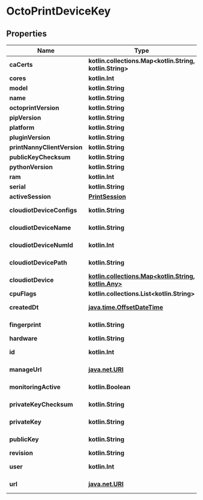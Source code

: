 
# OctoPrintDeviceKey

## Properties
Name | Type | Description | Notes
------------ | ------------- | ------------- | -------------
**caCerts** | **kotlin.collections.Map&lt;kotlin.String, kotlin.String&gt;** |  | 
**cores** | **kotlin.Int** |  | 
**model** | **kotlin.String** |  | 
**name** | **kotlin.String** |  | 
**octoprintVersion** | **kotlin.String** |  | 
**pipVersion** | **kotlin.String** |  | 
**platform** | **kotlin.String** |  | 
**pluginVersion** | **kotlin.String** |  | 
**printNannyClientVersion** | **kotlin.String** |  | 
**publicKeyChecksum** | **kotlin.String** |  | 
**pythonVersion** | **kotlin.String** |  | 
**ram** | **kotlin.Int** |  | 
**serial** | **kotlin.String** |  | 
**activeSession** | [**PrintSession**](PrintSession.md) |  |  [optional]
**cloudiotDeviceConfigs** | **kotlin.String** |  |  [optional] [readonly]
**cloudiotDeviceName** | **kotlin.String** |  |  [optional] [readonly]
**cloudiotDeviceNumId** | **kotlin.Int** |  |  [optional] [readonly]
**cloudiotDevicePath** | **kotlin.String** |  |  [optional] [readonly]
**cloudiotDevice** | [**kotlin.collections.Map&lt;kotlin.String, kotlin.Any&gt;**](kotlin.Any.md) |  |  [optional] [readonly]
**cpuFlags** | **kotlin.collections.List&lt;kotlin.String&gt;** |  |  [optional]
**createdDt** | [**java.time.OffsetDateTime**](java.time.OffsetDateTime.md) |  |  [optional] [readonly]
**fingerprint** | **kotlin.String** |  |  [optional] [readonly]
**hardware** | **kotlin.String** |  |  [optional]
**id** | **kotlin.Int** |  |  [optional] [readonly]
**manageUrl** | [**java.net.URI**](java.net.URI.md) |  |  [optional] [readonly]
**monitoringActive** | **kotlin.Boolean** |  |  [optional] [readonly]
**privateKeyChecksum** | **kotlin.String** |  |  [optional] [readonly]
**privateKey** | **kotlin.String** |  |  [optional] [readonly]
**publicKey** | **kotlin.String** |  |  [optional] [readonly]
**revision** | **kotlin.String** |  |  [optional]
**user** | **kotlin.Int** |  |  [optional] [readonly]
**url** | [**java.net.URI**](java.net.URI.md) |  |  [optional] [readonly]



